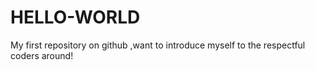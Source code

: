 # HELLO-WORLD
My first repository on github ,want to introduce myself to the respectful coders around!
